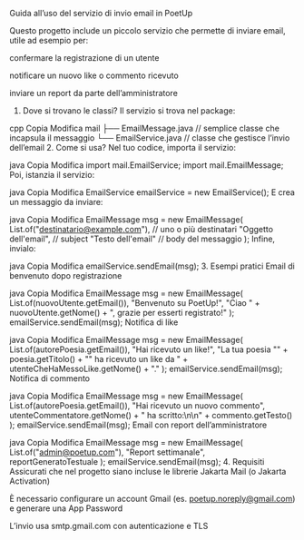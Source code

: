 Guida all’uso del servizio di invio email in PoetUp

Questo progetto include un piccolo servizio che permette di inviare email, utile ad esempio per:

confermare la registrazione di un utente

notificare un nuovo like o commento ricevuto

inviare un report da parte dell’amministratore

1. Dove si trovano le classi?
Il servizio si trova nel package:

cpp
Copia
Modifica
mail
├── EmailMessage.java       // semplice classe che incapsula il messaggio
└── EmailService.java       // classe che gestisce l’invio dell’email
2. Come si usa?
Nel tuo codice, importa il servizio:

java
Copia
Modifica
import mail.EmailService;
import mail.EmailMessage;
Poi, istanzia il servizio:

java
Copia
Modifica
EmailService emailService = new EmailService();
E crea un messaggio da inviare:

java
Copia
Modifica
EmailMessage msg = new EmailMessage(
    List.of("destinatario@example.com"),     // uno o più destinatari
    "Oggetto dell'email",                    // subject
    "Testo dell'email"                       // body del messaggio
);
Infine, invialo:

java
Copia
Modifica
emailService.sendEmail(msg);
3. Esempi pratici
Email di benvenuto dopo registrazione

java
Copia
Modifica
EmailMessage msg = new EmailMessage(
    List.of(nuovoUtente.getEmail()),
    "Benvenuto su PoetUp!",
    "Ciao " + nuovoUtente.getNome() + ", grazie per esserti registrato!"
);
emailService.sendEmail(msg);
Notifica di like

java
Copia
Modifica
EmailMessage msg = new EmailMessage(
    List.of(autorePoesia.getEmail()),
    "Hai ricevuto un like!",
    "La tua poesia \"" + poesia.getTitolo() + "\" ha ricevuto un like da " + utenteCheHaMessoLike.getNome() + "."
);
emailService.sendEmail(msg);
Notifica di commento

java
Copia
Modifica
EmailMessage msg = new EmailMessage(
    List.of(autorePoesia.getEmail()),
    "Hai ricevuto un nuovo commento",
    utenteCommentatore.getNome() + " ha scritto:\n\n" + commento.getTesto()
);
emailService.sendEmail(msg);
Email con report dell’amministratore

java
Copia
Modifica
EmailMessage msg = new EmailMessage(
    List.of("admin@poetup.com"),
    "Report settimanale",
    reportGeneratoTestuale
);
emailService.sendEmail(msg);
4. Requisiti
Assicurati che nel progetto siano incluse le librerie Jakarta Mail (o Jakarta Activation)

È necessario configurare un account Gmail (es. poetup.noreply@gmail.com) e generare una App Password

L’invio usa smtp.gmail.com con autenticazione e TLS